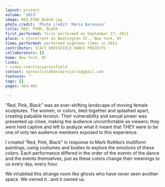 ```yaml
---
layout: project
volume: '2013'
image: RED_PINK_BLACK.jpg
photo_credit: 'Photo credit: Maria Baranova'
title: RED, PINK, BLACK
first_performed: first performed on September 27, 2013
place: a storefront on Washington St., New York, NY
times_performed: performed eighteen times in 2013
contributor: STACY GROSSFIELD DANCE PROJECTS
collaborators: []
home: New York, NY
links:
- vimeo.com/stacygrossfield
contact: sgrossfielddanceprojects@gmail.com
footnote: ''
tags: []
pages: 464-465

---
```


“Red, Pink, Black” was an ever-shifting landscape of moving female sculptures. The women, or colors, bled together and splashed apart, creating palpable tension. Their vulnerability and sexual power was presented up close, making the audience uncomfortable as viewers; they were held captive and left to analyze what it meant that THEY were to be one of only ten audience members exposed to this experience.

I created “Red, Pink, Black” in response to Mark Rothko’s multiform paintings, using costumes and bodies to explore the emotions of these colors. Each performance differed in the order of the events of the dance and the events themselves, just as these colors change their meanings to us every day, every hour.

We inhabited this strange room like ghosts who have never seen another space. We owned it…and it owned us.
